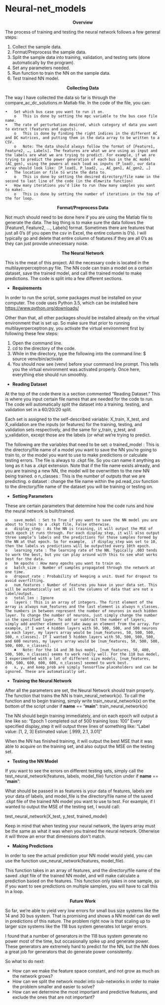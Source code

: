 # Neural-net_models

<p align="center"><b>Overview</b> </p>

The process of training and testing the neural network follows a few general steps:
1)	Collect the sample data.
2)	Format/Preprocess the sample data.
3)	Split the sample data into training, validation, and testing sets (done automatically by the program).
4)	Set any parameters needed.
5)	Run function to train the NN on the sample data.
6)	Test trained NN model.


<p align="center"><b>Collecting Data</b> </p>

The way I have collected the data so far is through the compare_ac_dc_solutions.m Matlab file. In the code of the file, you can:

    •	Set which bus case you want to run it on.
        o	This is done by setting the mpc variable to the bus case file name.
    •	The rate of perturbation desired, which category of data you want to extract (features and ouputs).
        o	This is done by finding the right indices in the different AC and DC matrices, and putting them in the data array to be written to a CSV.
        o	Note: The data should always follow the format of [Feature1, Feature2, …, Labels]. The features are what we are using as input and the labels are what we are trying to predict. For example, if we are trying to predict the power generation of each bus in the AC model (AC_gen), using the powers at each load as inputs (P_load), our data array should look like: [P_load1, P_load2, …, AC_gen1, AC_gen2, …]
    •	The location or file to write the data to. 
        o	This is done by setting the desired directory/file name in the second to last line of the code (in the dlmwrite function)
    •	How many iterations you’d like to run (how many samples you want to make). 
        o	This is done by setting the number of iterations in the top of the for loop.


<p align="center"><b>Format/Preprocess Data</b> </p>


Not much should need to be done here if you are using the Matlab file to generate the data. The big thing is to make sure the data follows the [Feature1, Feature2, …, Labels] format. Sometimes there are features that just all 0’s (if you open the csv in Excel, the entire column is 0’s). I will typically go and delete that entire column of features if they are all 0’s as they can just provide unnecessary noise.





<p align="center"><b>The Neural Network</b> </p>

This is the meat of this project. All the necessary code is located in the multilayerperceptron.py file. The NN code can train a model on a certain dataset, save the trained model, and call the trained model to make predictions. The code is split into a few different sections.

   -	**Requirements**

In order to run the script, some packages must be installed on your computer. The code uses Python 3.5, which can be installed here https://www.python.org/downloads/

Other than that, all other packages should be installed already on the virtual environment that is set up. So make sure that prior to running multilayerperceptron.py, you activate the virtual environment first by following these few steps:

1)	Open the command line.
2)	cd to the directory of the code.
3)	While in the directory, type the following into the command line: $ source venv/bin/activate
4)	You should now see (venv) before your command line prompt. This tells you the virtual environment was activated properly. Once here, everything else should run smoothly.

 -	**Reading Dataset**

At the top of the code there is a section commented “Reading Dataset.” This is where you input certain file names that are needed for the code to run. The code will automatically split the dataset into a training. testing, and validation set in a 60/20/20 split. 

Each set is assigned to the self-described variable: X_train, X_test, and X_validation are the inputs (or features) for the training, testing, and validation sets respectively, and the same for y_train, y_test, and y_validation, except those are the labels (or what we’re trying to predict. 

The following are the variables that need to be set:
    o	trained_model : This is the directory/file name of a model you want to save the NN you’re going to train to, or the model you want to use to make predictions or calculate testing errors. The file is always to .ckpt file. So you can name it anything as long as it has a .ckpt extension. Note that if the file name exists already, and you are training a new NN, the model will be overwritten to the new NN being trained.
    o	n_classes : This is the number of outputs that we are predicting.
    o	dataset : change the file name within the pd.read_csv function to the directory/file name of the dataset you will be training or testing on.


 -	**Setting Parameters**

These are certain parameters that determine how the code runs and how the neural network is built/trained. 

    o	save_model : Set to True if you want to save the NN model you are about to train to a .ckpt file, False otherwise.
    o	display_step : As the NN is training, it will output the MSE of each epoch it runs through. For each display_step, it will also output three sample’s labels and the predictions for those samples formed by the NN at that epoch. So for example,  if display_step was set to 10, then the labels vs predictions will be outputted every 10th epoch.
    o	learning_rate : The learning rate of the NN. Typically .003 tends to work the best, but you can play around with this to see what works best for the data.
    o	hm_epochs : How many epochs you want to train on.
    o	batch_size : Number of samples propagated through the network at one time.
    o	dropout_rate : Probability of keeping a unit. Used for dropout to avoid overfitting.
    o	num_features : Number of features you have in your data set. This will be automatically set as all the columns of data that are not a label/output.
    o	total_len : Ignore
    o	layers : This is an array of integers. The first element of the array is always num_features and the last element is always n_classes. The numbers in between represent the number of neurons in each hidden layer. To change the number of neurons, just simply change the number in the specified layer. To add or subtract the number of layers, simply add another element or take away an element from the array. For example, if I want 4 hidden layers with 50, 500, 500, and 500 neurons in each layer, my layers array would be [num_features, 50, 500, 500, 500, n_classes]. If I wanted 5 hidden layers with 50, 500, 500, 500, and 600 neurons, my layers array would be [num_features, 50, 500, 500, 500, 600, n_classes].
        ♣	Note: For the 14 and 30 bus model, [num_features, 50, 400, 500, 500, n_classes] seems to work really well. For the 118 bus model, I experimented with a lot of different size models, [num_features, 300, 500, 600, 600, 600, n_classes] seemed to work best.
    o	x, y, and keep_prob are simply Tensorflow placeholders and can be ignored. These are automatically set.


 -	**Training the Neural Network**

After all the parameters are set, the Neural Network should train properly. The function that trains the NN is train_neural_network(x). To call the function and to begin training, simply write train_neural_network(x) on the bottom of the script under 
if __name__ == “__main__”: 
	train_neural_network(x)

The NN should begin training immediately, and on each epoch will output a line like so:
“Epoch 1 completed out of 500 training loss: 100”
Every specified display_step it will output three lines of something like:
“Label value: [1, 2, 3]  Estimated value: [.999, 2.1, 3.01]”

When the NN has finished training, it will output the best MSE that it was able to acquire on the training set, and also output the MSE on the testing set. 

 -	**Testing the NN Model**

If you want to see the errors on different testing sets, simply call the test_neural_network(features, labels, model_file) function under if __name__ == “__main__”: 

What should be passed in as features is your data of features, labels are your data of labels, and model_file is the directory/file name of the saved .ckpt file of the trained NN model you want to use to test. For example, if I wanted to output the MSE of the testing set, I would call:

test_neural_network(X_test, y_test, trained_model)

Keep in mind that when testing your neural network, the layers array must be the same as what it was when you trained the neural network. Otherwise it will throw an error that dimensions don't match.

 -	**Making Predictions**

In order to see the actual prediction your NN model would yield, you can use the function use_neural_network(features, model_file).

This function takes in an array of features, and the directory/file name of the saved .ckpt file of the trained NN model, and will make calculate a prediction based on the features. This function only takes in one sample, so if you want to see predictions on multiple samples, you will have to call this in a loop. 














<p align="center"><b>Future Work</b> </p>


So far, we’re able to yield very low errors for small bus size systems like the 14 and 30 bus system. That is promising and shows a NN model can do well in predictions of this nature. The problem right now is that scaling up to larger size systems like the 118 bus system generates lot larger errors. 

I found that a number of generators in the 118 bus system generate no power most of the time, but occasionally spike up and generate power. These generators are extremely hard to predict for the NN, but the NN does a great job for generators that do generate power consistently. 

So what to do next:
-	How can we make the feature space constant, and not grow as much as the network grows?
-	How can we split the network model into sub-networks in order to make the problem smaller and easier to solve?
-	How can we determine the most important and predictive features, and exclude the ones that are not important?









